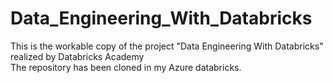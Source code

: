 # Data_Engineering_With_Databricks
This is the workable copy of the project "Data Engineering With Databricks" realized by Databricks Academy  
The repository has been cloned in my Azure databricks.
